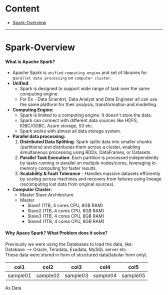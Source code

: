 # Content
- [Spark-Overview](#Spark-Overview)

---

# Spark-Overview
#### What is Apache Spark?
- Apache Spark is `unified` `computing engine` and set of libraries for p`arallel data processing` on `computer cluster`.
- **Unified**: 
	- Spark is designed to support wide range of task over the same computing engine.
	- For Ex - Data Scientist, Data Analyst and Data Engineer all can use the same platform for their analysis, transformation and modelling.
- **Computing Engine:**
	- Spark is limited to a computing engine. It doesn't store the data.
	- Spark can connect with different data sources like HDFS, IDBC/ODBC, Azure storage, S3 etc.
	- Spark works with almost all data storage system.
- **Parallel data processing:**
	1. **Distributed Data Splitting**: Spark splits data into smaller chunks (partitions) and distributes them across a cluster, enabling simultaneous processing using RDDs, DataFrames, or Datasets.
	2. **Parallel Task Execution**: Each partition is processed independently by tasks running in parallel on multiple nodes/cores, leveraging in-memory computing for faster results.
	3. **Scalability & Fault Tolerance** - Handles massive datasets efficiently by scaling across machines and recovers from failures using lineage (recomputing lost data from original sources).
- **Computer Cluster:**
	- Master Slave Architecture
	- Master
		- Slave1 (1TB, 4 cores CPU, 8GB RAM)
		- Slave2 (1TB, 4 cores CPU, 8GB RAM)
		- Slave3 (1TB, 4 cores CPU, 8GB RAM)
		- Slave4 (1TB, 4 cores CPU, 8GB RAM)

#### Why Apace Spark? What Problem does it solve?
Previously we were using the Databases to load the data, like:   
Database --> Oracle, Teradata, Exadata, MySQL server etc.   
These data were stored in form of structured data(tabular form only).   

| col1     | col2     | col3     | col4     | col5     |
| -------- | -------- | -------- | -------- | -------- |
| sample01 | sample02 | sample03 | sample04 | sample05 |

As Data 